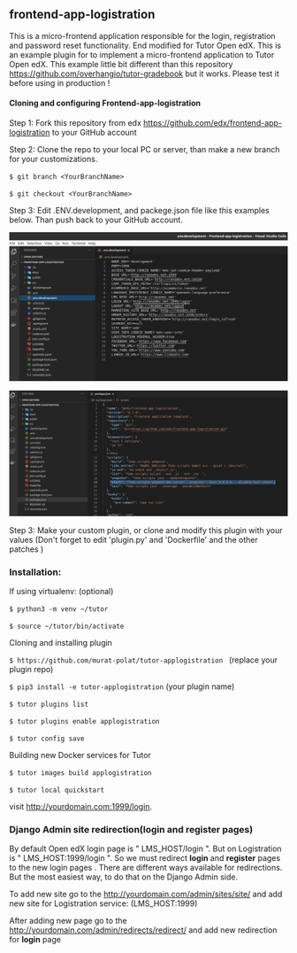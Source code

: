 ## frontend-app-logistration
This is a micro-frontend application responsible for the login, registration and password reset functionality. End modified for Tutor Open edX.
This is an example plugin for to implement a micro-frontend application to Tutor Open edX. This example little bit different than this repository https://github.com/overhangio/tutor-gradebook but it works. Please test it before using in production !

#### Cloning and configuring Frontend-app-logistration

Step 1: Fork this repository from edx https://github.com/edx/frontend-app-logistration to your GitHub account

Step 2: Clone the repo to your local PC or server, than make a new branch for your customizations.

`$ git branch <YourBranchName>`

`$ git checkout <YourBranchName> `

Step 3: Edit .ENV.development, and packege.json file like this examples below. Than push back to your GitHub account.

![](src/env_development.png)

![](src/package_json.png)


Step 3: Make your custom plugin, or clone and modify this plugin with your values (Don't forget to edit 'plugin.py' and 'Dockerfile' and the other patches )



### Installation:

If using virtualenv: (optional)

`$ python3 -m venv ~/tutor`

`$ source ~/tutor/bin/activate`

 Cloning and installing plugin

`$ https://github.com/murat-polat/tutor-applogistration `  (replace your plugin repo)

`$ pip3 install -e tutor-applogistration`         (your plugin name)

`$ tutor plugins list`

`$ tutor plugins enable applogistration`

`$ tutor config save`

Building new Docker services for Tutor

`$ tutor images build applogistration`

`$ tutor local quickstart `

visit http://yourdomain.com:1999/login.



### Django Admin site redirection(login and register pages)
By default Open edX login page is " LMS_HOST/login ". But on Logistration  is " LMS_HOST:1999/login ". So we must redirect **login** and **register** pages to the new login pages . There are different ways available for redirections. But the most easiest way, to do that on the Django Admin side.

To add new site go to the http://yourdomain.com/admin/sites/site/ and add new site for Logistration service: (LMS_HOST:1999)


After adding new page go to the http://yourdomain.com/admin/redirects/redirect/ and add new redirection for **login** page
